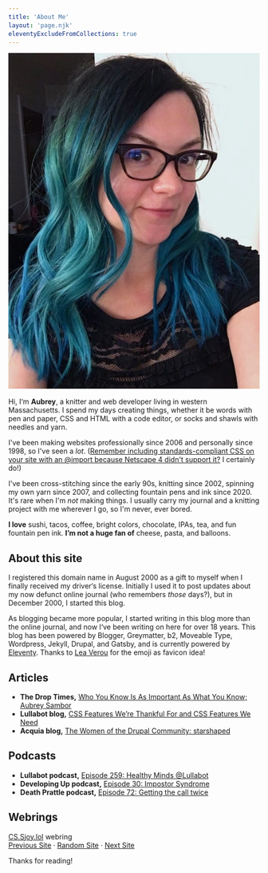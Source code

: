 ```yaml
---
title: 'About Me'
layout: 'page.njk'
eleventyExcludeFromCollections: true
---
```


![A headshot of Aubrey, the author of this blog.](../images/about-aubrey.jpg)

Hi, I&lsquo;m **Aubrey**, a knitter and web developer living in western Massachusetts. I spend my days creating things, whether it be words with pen and paper, CSS and HTML with a code editor, or socks and shawls with needles and yarn.

I've been making websites professionally since 2006 and personally since 1998, so I've seen a _lot_. ([Remember including standards-compliant CSS on your site with an @import because Netscape 4 didn't support it?](http://www.ericmeyeroncss.com/bonus/trick-hide.html) I certainly do!)

I've been cross-stitching since the early 90s, knitting since 2002, spinning my own yarn since 2007, and collecting fountain pens and ink since 2020. It's rare when I'm _not_ making things. I usually carry my journal and a knitting project with me wherever I go, so I'm never, ever bored.

**I love** sushi, tacos, coffee, bright colors, chocolate, IPAs, tea, and fun fountain pen ink. **I’m not a huge fan of** cheese, pasta, and balloons.

## About this site

I registered this domain name in August 2000 as a gift to myself when I finally received my driver&lsquo;s license. Initially I used it to post updates about my now defunct online journal (who remembers _those_ days?), but in December 2000, I started this blog.

As blogging became more popular, I started writing in this blog more than the online journal, and now I&lsquo;ve been writing on here for over 18 years. This blog has been powered by Blogger, Greymatter, b2, Moveable Type, Wordpress, Jekyll, Drupal, and Gatsby, and is currently powered by <a href="https://www.11ty.dev/">Eleventy</a>. Thanks to [Lea Verou](https://twitter.com/LeaVerou/status/1241619866475474946) for the emoji as favicon idea!

## Articles
- **The Drop Times,** [Who You Know Is As Important As What You Know; Aubrey Sambor](https://www.thedroptimes.com/28354/who-you-know-important-what-you-know-aubrey-sambor-fldc)
- **Lullabot blog,** [CSS Features We’re Thankful For and CSS Features We Need](https://www.lullabot.com/articles/css-features-were-thankful-and-css-features-we-need)
- **Acquia blog,** [The Women of the Drupal Community: starshaped](https://www.acquia.com/blog/women-drupal-community-starshaped)

## Podcasts
- **Lullabot podcast,** [Episode 259: Healthy Minds @Lullabot](https://www.lullabot.com/podcasts/lullabot-podcast/healthy-minds-lullabot)
- **Developing Up podcast,** [Episode 30: Impostor Syndrome](http://www.developingup.com/episodes/30)
- **Death Prattle podcast,** [Episode 72: Getting the call twice](http://deathprattle.libsyn.com/podcast/episode-72-getting-the-call-twice-with-special-guest-aubrey)

## Webrings

<p><a href="https://cs.sjoy.lol/">CS.Sjoy.lol</a> webring<br />
<a href="https://webri.ng/webring/cssjoy/previous?via=https://www.star-shaped.org/">Previous Site</a> · <a href="https://webri.ng/webring/cssjoy/random?via=https://www.star-shaped.org/">Random Site</a> · <a href="https://webri.ng/webring/cssjoy/next?via=https://www.star-shaped.org/">Next Site</a></p>

Thanks for reading!
